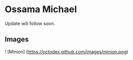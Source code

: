 <html>
<head>
<title>Page Title</title>
</head>
<body>

<h1>Ossama Michael</h1>
<p>Update will follow soon.</p>


## Images

! [Minion] (https://octodex.github.com/images/minion.png)


</body>
</html>
